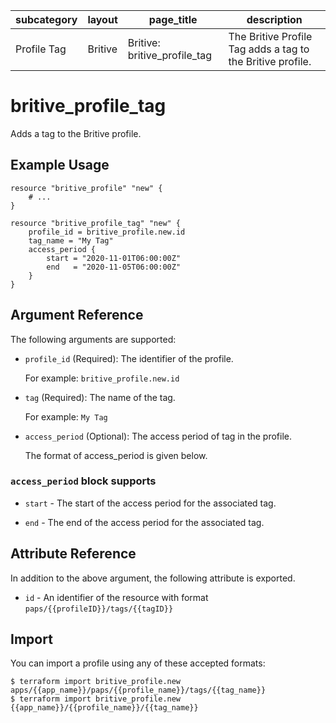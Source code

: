 | subcategory  | layout    | page_title                    | description                                            |
| ------------ | --------- | ----------------------------- | ------------------------------------------------------ |
| Profile Tag   | Britive   | Britive: britive_profile_tag   | The Britive Profile Tag adds a tag to the Britive profile. |

# britive\_profile\_tag

Adds a tag to the Britive profile.

## Example Usage

```hcl
resource "britive_profile" "new" {
    # ...
}

resource "britive_profile_tag" "new" {
    profile_id = britive_profile.new.id
    tag_name = "My Tag"
    access_period {
        start = "2020-11-01T06:00:00Z"
        end   = "2020-11-05T06:00:00Z"
    }
}
```

## Argument Reference

The following arguments are supported:

* `profile_id` (Required): The identifier of the profile.

  For example: `britive_profile.new.id`

* `tag` (Required): The name of the tag.

  For example: `My Tag`

* `access_period` (Optional): The access period of tag in the profile. 

  The format of access_period is given below.


### `access_period` block supports

* `start` - The start of the access period for the associated tag.

* `end` - The end of the access period for the associated tag.

## Attribute Reference

In addition to the above argument, the following attribute is exported.

* `id` - An identifier of the resource with format `paps/{{profileID}}/tags/{{tagID}}`

## Import

You can import a profile using any of these accepted formats:

```
$ terraform import britive_profile.new apps/{{app_name}}/paps/{{profile_name}}/tags/{{tag_name}}
$ terraform import britive_profile.new {{app_name}}/{{profile_name}}/{{tag_name}}
```